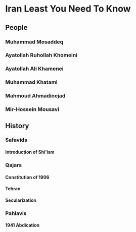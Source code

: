 # Iran Least You Need To Know

## People

### Muhammad Mosaddeq

### Ayatollah Ruhollah Khomeini

### Ayatollah Ali Khamenei

### Muhammad Khatami

### Mahmoud Ahmadinejad

### Mir-Hossein Mousavi

## History

### Safavids

#### Introduction of Shi'ism

### Qajars

#### Constitution of 1906

#### Tehran

#### Secularization

### Pahlavis

#### 1941 Abdication
<!--stackedit_data:
eyJoaXN0b3J5IjpbLTgwMTM5NTUxMCwxMDkxNzUyMjddfQ==
-->
